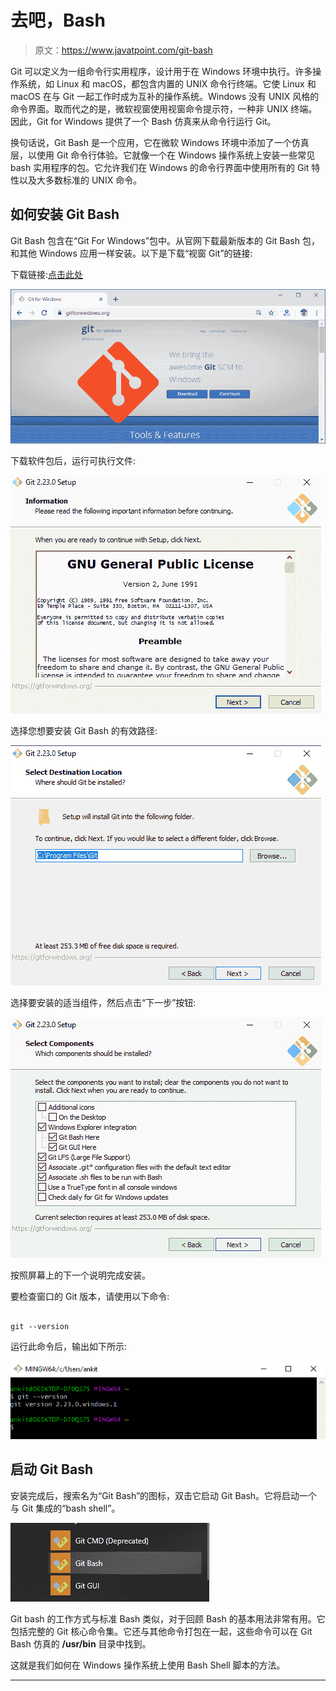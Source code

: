 # 去吧，Bash

> 原文：<https://www.javatpoint.com/git-bash>

Git 可以定义为一组命令行实用程序，设计用于在 Windows 环境中执行。许多操作系统，如 Linux 和 macOS，都包含内置的 UNIX 命令行终端。它使 Linux 和 macOS 在与 Git 一起工作时成为互补的操作系统。Windows 没有 UNIX 风格的命令界面。取而代之的是，微软视窗使用视窗命令提示符，一种非 UNIX 终端。因此，Git for Windows 提供了一个 Bash 仿真来从命令行运行 Git。

换句话说，Git Bash 是一个应用，它在微软 Windows 环境中添加了一个仿真层，以使用 Git 命令行体验。它就像一个在 Windows 操作系统上安装一些常见 bash 实用程序的包。它允许我们在 Windows 的命令行界面中使用所有的 Git 特性以及大多数标准的 UNIX 命令。

## 如何安装 Git Bash

Git Bash 包含在“Git For Windows”包中。从官网下载最新版本的 Git Bash 包，和其他 Windows 应用一样安装。以下是下载“视窗 Git”的链接:

下载链接:[点击此处](https://gitforwindows.org/)

![Git Bash](img/d096d6f5cab54721b634c0074a9b6091.png)

下载软件包后，运行可执行文件:

![Git Bash](img/4139fd9c8a0f6ce67bf399e642ae11b8.png)

选择您想要安装 Git Bash 的有效路径:

![Git Bash](img/40806e471e9e6c0273816562a03a8853.png)

选择要安装的适当组件，然后点击“下一步”按钮:

![Git Bash](img/6f674a194f52945766c7a760a7f04cff.png)

按照屏幕上的下一个说明完成安装。

要检查窗口的 Git 版本，请使用以下命令:

```

git --version

```

运行此命令后，输出如下所示:

![Git Bash](img/7dd934740eaea8d19657ea449ff23f0e.png)

## 启动 Git Bash

安装完成后，搜索名为“Git Bash”的图标，双击它启动 Git Bash。它将启动一个与 Git 集成的“bash shell”。

![Git Bash](img/f9993998d74b5bbc677ca1811746ef8e.png)

Git bash 的工作方式与标准 Bash 类似，对于回顾 Bash 的基本用法非常有用。它包括完整的 Git 核心命令集。它还与其他命令打包在一起，这些命令可以在 Git Bash 仿真的 **/usr/bin** 目录中找到。

这就是我们如何在 Windows 操作系统上使用 Bash Shell 脚本的方法。

* * *